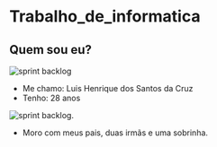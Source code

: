 # Trabalho_de_informatica

## Quem sou eu?

![sprint backlog](https://github.com/Luis180695/Photo/blob/main/IMG_8417.jpg)

* Me chamo: Luis Henrique dos Santos da Cruz
* Tenho: 28 anos


![sprint backlog](https://github.com/Luis180695/Photo/blob/main/Imagem%20do%20WhatsApp%20de%202023-08-17%20%C3%A0(s)%2022.08.03.jpg).
* Moro com meus pais, duas irmãs e uma sobrinha.
